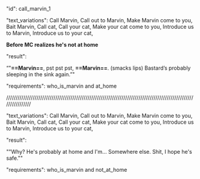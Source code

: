 "id": call_marvin_1

"text_variations":
Call Marvin, Call out to Marvin, Make Marvin come to you, Bait Marvin, Call cat, Call your cat, Make your cat come to you, Introduce us to Marvin, Introduce us to your cat,

**Before MC realizes he's not at home**

"result":

“"**==Marvin==**, pst pst pst, **==Marvin==**. (smacks lips) Bastard’s probably sleeping in the sink again.”"

"requirements": who_is_marvin and at_home

////////////////////////////////////////////////////////////////////////////////////////////////////////////////

"text_variations":
Call Marvin, Call out to Marvin, Make Marvin come to you, Bait Marvin, Call cat, Call your cat, Make your cat come to you, Introduce us to Marvin, Introduce us to your cat,

"result":

""Why? He's probably at home and I'm... Somewhere else. Shit, I hope he's safe.""

"requirements": who_is_marvin and not_at_home